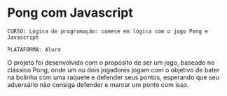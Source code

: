 # Pong com Javascript

`CURSO: Lógica de programação: comece em lógica com o jogo Pong e Javascript`

`PLATAFORMA: Alura`

O projeto foi desenvolvido com o propósito de ser um jogo, baseado no clássico Pong, onde um ou dois jogadores jogam com o objetivo de bater na bolinha com uma raquete e defender seus pontos, esperando que seu adversário não consiga defender e marcar um ponto com isso. 